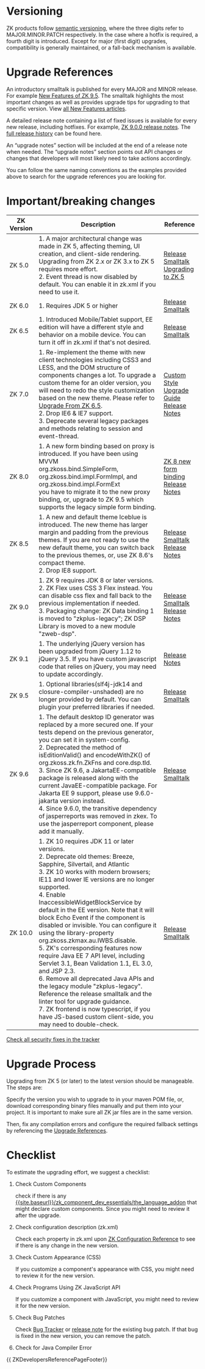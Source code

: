 # Versioning

ZK products follow [semantic versioning](https://semver.org/), where the
three digits refer to MAJOR.MINOR.PATCH respectively. In the case where
a hotfix is required, a fourth digit is introduced. Except for major
(first digit) upgrades, compatibility is generally maintained, or a
fall-back mechanism is available.

# Upgrade References

An introductory smalltalk is published for every MAJOR and MINOR
release. For example [ New Features of ZK 9.5](https://www.zkoss.org/wiki/Small_Talks/2020/September/New_Features_of_ZK_9.5.0).
The smalltalk highlights the most important changes as well as provides
upgrade tips for upgrading to that specific version. View [all New Features articles](https://www.zkoss.org/wiki/Category:New_Features).

A detailed release note containing a list of fixed issues is available
for every new release, including hotfixes. For example, [ZK 9.0.0 release notes](https://www.zkoss.org/product/zk/releasenote/9.0.0). The
[full release history](https://www.zkoss.org/product/zk/releasenote/)
can be found here.

An “upgrade notes” section will be included at the end of a release note
when needed. The “upgrade notes” section points out API changes or
changes that developers will most likely need to take actions
accordingly.

You can follow the same naming conventions as the examples provided
above to search for the upgrade references you are looking for.

# Important/breaking changes

| ZK Version | Description | Reference |
|------------|-------------|-----------|
| ZK 5.0 | 1. A major architectural change was made in ZK 5, affecting theming, UI creation, and client-side rendering. Upgrading from ZK 2.x or ZK 3.x to ZK 5 requires more effort.<br />2. Event thread is now disabled by default. You can enable it in zk.xml if you need to use it. | [Release Smalltalk](Small_Talks/2010/January/New_Features_of_ZK_5.0)<br />[Upgrading to ZK 5](Small_Talks/2010/April/Upgrading_to_ZK_5) |
| ZK 6.0 | 1. Requires JDK 5 or higher | [Release Smalltalk](Small_Talks/2012/February/New_Features_of_ZK_6) |
| ZK 6.5 | 1. Introduced Mobile/Tablet support, EE edition will have a different style and behavior on a mobile device. You can turn it off in zk.xml if that's not desired. | [Release Smalltalk](Small_Talks/2012/September/New_Features_of_ZK_6.5) |
| ZK 7.0 | 1. Re-implement the theme with new client technologies including CSS3 and LESS, and the DOM structure of components changes a lot. To upgrade a custom theme for an older version, you will need to redo the style customization based on the new theme. Please refer to [Upgrade From ZK 6.5](/zk_style_customization_guide/Upgrade_From_ZK_6.5).<br />2. Drop IE6 & IE7 support.<br />3. Deprecate several legacy packages and methods relating to session and event-thread. | [Custom Style Upgrade Guide](ZK_Style_Customization_Guide/Upgrade_Customized_Style_From_other_ZK_Version)<br />[Release Notes](https://www.zkoss.org/product/zk/releasenote/7.0.0) |
| ZK 8.0 | 1. A new form binding based on proxy is introduced. If you have been using MVVM<br />org.zkoss.bind.SimpleForm,<br />org.zkoss.bind.impl.FormImpl, and<br />org.zkoss.bind.impl.FormExt<br />you have to migrate it to the new proxy binding, or, upgrade to ZK 9.5 which supports the legacy simple form binding. | [ZK 8 new form binding](https://blog.zkoss.org/2015/02/03/zk8-new-form-binding-approach/)<br />[Release Notes](https://www.zkoss.org/product/zk/releasenote/8.0.0) |
| ZK 8.5 | 1. A new and default theme Iceblue is introduced. The new theme has larger margin and padding from the previous themes. If you are not ready to use the new default theme, you can switch back to the previous themes, or, use ZK 8.6's compact theme.<br />2. Drop IE8 support. | [Release Smalltalk](Small_Talks/2017/October/New_Features_of_ZK_8.5.0)<br />[Release Notes](https://www.zkoss.org/product/zk/releasenote/8.5.0) |
| ZK 9.0 | 1. ZK 9 requires JDK 8 or later versions.<br />2. ZK Flex uses CSS 3 Flex instead. You can disable css flex and fall back to the previous implementation if needed.<br />3. Packaging change: ZK Data binding 1 is moved to "zkplus-legacy"; ZK DSP Library is moved to a new module "zweb-dsp". | [Release Smalltalk](Small_Talks/2019/December/New_Features_of_ZK_9.0.0)<br />[Release Notes](https://www.zkoss.org/product/zk/releasenote/9.0.0) |
| ZK 9.1 | 1. The underlying jQuery version has been upgraded from jQuery 1.12 to jQuery 3.5. If you have custom javascript code that relies on jQuery, you may need to update accordingly. | [Release Notes](https://www.zkoss.org/product/zk/releasenote/9.1.0) |
| ZK 9.5 | 1. Optional libraries(slf4j-jdk14 and closure-compiler-unshaded) are no longer provided by default. You can plugin your preferred libraries if needed. | [Release Smalltalk](Small_Talks/2020/September/New_Features_of_ZK_9.5.0) |
| ZK 9.6 | 1. The default desktop ID generator was replaced by a more secured one. If your tests depend on the previous generator, you can set it in system-config.<br />2. Deprecated the method of isEditionValid() and encodeWithZK() of org.zkoss.zk.fn.ZkFns and core.dsp.tld.<br />3. Since ZK 9.6, a JakartaEE-compatible package is released along with the current JavaEE-compatible package. For Jakarta EE 9 support, please use 9.6.0-jakarta version instead.<br />4. Since 9.6.0, the transitive dependency of jasperreports was removed in zkex. To use the jasperreport component, please add it manually. | [Release Smalltalk](Small_Talks/2021/August/New_Features_of_ZK_9.6.0) |
| ZK 10.0 | 1. ZK 10 requires JDK 11 or later versions.<br />2. Deprecate old themes: Breeze, Sapphire, Silvertail, and Atlantic<br />3. ZK 10 works with modern browsers; IE11 and lower IE versions are no longer supported.<br />4. Enable InaccessibleWidgetBlockService by default in the EE version. Note that it will block Echo Event if the component is disabled or invisible. You can configure it using the library-property org.zkoss.zkmax.au.IWBS.disable.<br />5. ZK's corresponding features now require Java EE 7 API level, including Servlet 3.1, Bean Validation 1.1, EL 3.0, and JSP 2.3.<br />6. Remove all deprecated Java APIs and the legacy module "zkplus-legacy". Reference the release smalltalk and the linter tool for upgrade guidance.<br />7. ZK frontend is now typescript, if you have JS-based custom client-side, you may need to double-check. | [Release Smalltalk](Small_Talks/2024/February/New_Features_of_ZK_10.0.0) |

[Check all security fixes in the tracker](https://tracker.zkoss.org/issues/?jql=labels_%3D_security)

# Upgrade Process

Upgrading from ZK 5 (or later) to the latest version should be
manageable. The steps are:

Specify the version you wish to upgrade to in your maven POM file, or,
download corresponding binary files manually and put them into your
project. It is important to make sure all ZK jar files are in the same
version.

Then, fix any compilation errors and configure the required fallback
settings by referencing the [ Upgrade References](#Upgrade_References).

# Checklist

To estimate the upgrading effort, we suggest a checklist:

1.  Check Custom Components
      
    check if there is any
    [{{site.baseurl}}/zk_component_dev_essentials/the_language_addon]({{site.baseurl}}/zk_component_dev_essentials/the_language_addon)
    that might declare custom components. Since you might need to review
    it after the upgrade.
2.  Check configuration description (zk.xml)
      
    Check each property in zk.xml upon [ ZK Configuration Reference]({{site.baseurl}}/zk_config_ref/zk_xml) to see if
    there is any change in the new version.
3.  Check Custom Appearance (CSS)
      
    If you customize a component's appearance with CSS, you might need
    to review it for the new version.
4.  Check Programs Using ZK JavaScript API
      
    If you customize a component with JavaScript, you might need to
    review it for the new version.
5.  Check Bug Patches
      
    Check [Bug Tracker](https://tracker.zkoss.org/) or [release note](https://www.zkoss.org/product/zk/releasenote/) for the
    existing bug patch. If that bug is fixed in the new version, you can
    remove the patch.
6.  Check for Java Compiler Error

{{ ZKDevelopersReferencePageFooter}}
